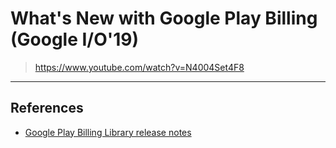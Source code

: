 # What's New with Google Play Billing (Google I/O'19)

> https://www.youtube.com/watch?v=N4004Set4F8

---

## References

* [Google Play Billing Library release notes](https://developer.android.com/google/play/billing/billing_library_releases_notes)